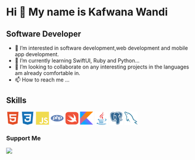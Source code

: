 Hi 👋 My name is Kafwana Wandi
======================================================================================================================================
Software Developer
------------------
- 👀 I’m interested in software development,web development and mobile app development.
- 🌱 I’m currently learning SwiftUI, Ruby and Python...
- 💞️ I’m looking to collaborate on any interesting projects in the languages am already comfortable in.
- 📫 How to reach me ...
## Skills
<img
  src="images/skills/html5-colored.svg"
  alt="HTML5"
  title="HTML5"
  style="display: inline-block; margin: 0 auto; width: 36px; height: 36px">
  <img
  src="images/skills/css3-colored.svg"
  alt="CSS3"
  title="CSS3"
  style="display: inline-block; margin: 0 auto; width: 36px; height: 36px">
  <img
  src="images/skills/javascript-colored.svg"
  alt="Javascript"
  title="Javascript"
  style="display: inline-block; margin: 0 auto; width: 36px; height: 36px">
<img
  src="images/skills/php-colored.svg"
  alt="PHP"
  title="PHP"
  style="display: inline-block; margin: 0 auto; width: 36px; height: 36px">
  <img
  src="images/skills/swift-colored.svg"
  alt="Swift"
  title="Swift"
  style="display: inline-block; margin: 0 auto; width: 36px; height: 36px">
  <img
  src="images/skills/kotlin-colored.svg"
  alt="Kotlin"
  title="Kotlin"
  style="display: inline-block; margin: 0 auto; width: 36px; height: 36px">
  <img
  src="images/skills/java-colored.svg"
  alt="Java"
  title="Java"
  style="display: inline-block; margin: 0 auto; width: 36px; height: 36px">
  <img
  src="images/skills/postgresql-colored.svg"
  alt="Postgres"
  title="Postgres"
  style="display: inline-block; margin: 0 auto; width: 36px; height: 36px">
  <img
  src="images/skills/mysql-colored.svg"
  alt="MySQL"
  title="MySQL"
  style="display: inline-block; margin: 0 auto; width: 36px; height: 36px">
<!---![PHP](images/skills/php-colored.svg)--->
<!---
icifrost/icifrost is a ✨ special ✨ repository because its `README.md` (this file) appears on your GitHub profile.
You can click the Preview link to take a look at your changes.
--->
### Support Me

<a href="https://www.buymeacoffee.com/kafwana"><img src="https://cdn.buymeacoffee.com/buttons/v2/default-yellow.png" width="200" /></a>